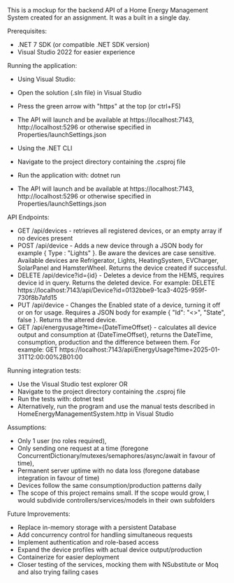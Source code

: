 ﻿This is a mockup for the backend API of a Home Energy Management System created for an assignment. It was a built in a single day.

Prerequisites:
- .NET 7 SDK (or compatible .NET SDK version)
- Visual Studio 2022 for easier experience

Running the application:
- Using Visual Studio:
- Open the solution (.sln file) in Visual Studio
- Press the green arrow with "https" at the top (or ctrl+F5)
- The API will launch and be available at https://localhost:7143, http://localhost:5296 or otherwise specified in Properties/launchSettings.json

- Using the .NET CLI
- Navigate to the project directory containing the .csproj file
- Run the application with: dotnet run
- The API will launch and be available at https://localhost:7143, http://localhost:5296 or otherwise specified in Properties/launchSettings.json

API Endpoints:
- GET /api/devices - retrieves all registered devices, or an empty array if no devices present
- POST /api/device - Adds a new device through a JSON body for example { Type : "Lights" }. Be aware the devices are case sensitive. Available devices are Refrigerator, Lights, HeatingSystem, EVCharger, SolarPanel and HamsterWheel. Returns the device created if successful.
- DELETE /api/device?id={id} - Deletes a device from the HEMS, requires device id in query. Returns the deleted device. For example: DELETE https://localhost:7143/api/Device?id=0132bbe9-1ca3-4025-959f-730f8b7afd15
- PUT /api/device - Changes the Enabled state of a device, turning it off or on for usage. Requires a JSON body for example { "Id": "<<GuidId>>", "State", false }. Returns the altered device.
- GET /api/energyusage?time={DateTimeOffset} - calculates all device output and consumption at {DateTimeOffset}, returns the DateTime, consumption, production and the difference between them. For example: GET https://localhost:7143/api/EnergyUsage?time=2025-01-31T12:00:00%2B01:00

Running integration tests:
- Use the Visual Studio test explorer OR
- Navigate to the project directory containing the .csproj file
- Run the tests with: dotnet test
- Alternatively, run the program and use the manual tests described in HomeEnergyManagementSystem.http in Visual Studio

Assumptions:
- Only 1 user (no roles required),
- Only sending one request at a time (foregone ConcurrentDictionary/mutexes/semaphores/async/await in favour of time),
- Permanent server uptime with no data loss (foregone database integration in favour of time)
- Devices follow the same consumption/production patterns daily
- The scope of this project remains small. If the scope would grow, I would subdivide controllers/services/models in their own subfolders

Future Improvements:
- Replace in-memory storage with a persistent Database
- Add concurrency control for handling simultaneous requests
- Implement authentication  and role-based access
- Expand the device profiles with actual device output/production
- Containerize for easier deployment
- Closer testing of the services, mocking them with NSubstitute or Moq and also trying failing cases
